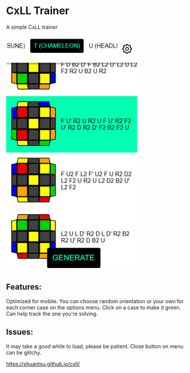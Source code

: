 # CxLL Trainer

A simple CxLL trainer

<kbd>![Screenshot](cxlltrainer.png)</kbd>

## Features:

Optimized for mobile.
You can choose random orientation or your own for each corner case on the options menu.
Click on a case to make it green. Can help track the one you're solving.

## Issues:

It may take a good while to load, please be patient.
Close button on menu can be glitchy.

https://shuantsu.github.io/cxll/
